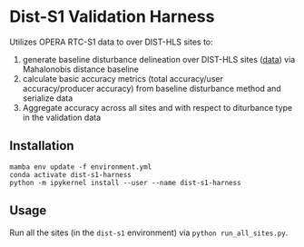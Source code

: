 # Dist-S1 Validation Harness

Utilizes OPERA RTC-S1 data to over DIST-HLS sites to:

1. generate baseline disturbance delineation over DIST-HLS sites ([data](data/val_sites_subset.geojson)) via Mahalonobis distance baseline
2. calculate basic accuracy metrics (total accuracy/user accuracy/producer accuracy) from baseline disturbance method and serialize data
3. Aggregate accuracy across all sites and with respect to diturbance type in the validation data


## Installation

```
mamba env update -f environment.yml
conda activate dist-s1-harness
python -m ipykernel install --user --name dist-s1-harness
```

## Usage

Run all the sites (in the `dist-s1` environment) via `python run_all_sites.py`.